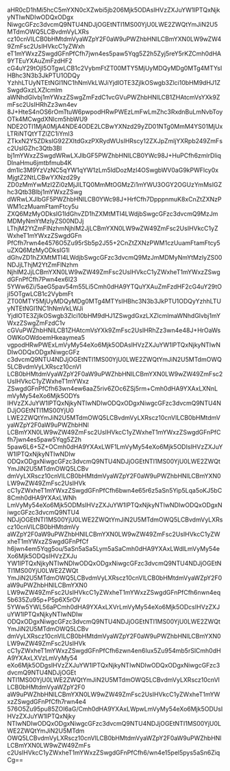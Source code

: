 aHR0cD1hMi5hcC5mYXN0cXZwbi5jb206Mjk5ODAsIHVzZXJuYW1lPTQxNjkyNTIwNDIwODQxODgx
NiwgcGFzc3dvcmQ9NTU4NDJjOGEtNTI1MS00YjU0LWE2ZWQtYmJiN2U5MTdmOWQ5LCBvdmVyLXRs
cz10cnVlLCB0bHMtdmVyaWZpY2F0aW9uPWZhbHNlLCBmYXN0LW9wZW49ZmFsc2UsIHVkcC1yZWxh
eT1mYWxzZSwgdGFnPfCfh7jwn4es5paw5Yqg5Z2h5Zyj5reY5rKZCmh0dHA9YTEuYXAuZmFzdHF2
cG4uY29tOjI5OTgwLCB1c2VybmFtZT00MTY5MjUyMDQyMDg0MTg4MTYsIHBhc3N3b3JkPTU1ODQy
YzhhLTUyNTEtNGI1NC1hNmVkLWJiYjdlOTE3ZjlkOSwgb3Zlci10bHM9dHJ1ZSwgdGxzLXZlcmlm
aWNhdGlvbj1mYWxzZSwgZmFzdC1vcGVuPWZhbHNlLCB1ZHAtcmVsYXk9ZmFsc2UsIHRhZz3wn4ev
8J+HteS4nOS6rOmTtuW6pwpodHRwPWEzLmFwLmZhc3RxdnBuLmNvbToyOTk4MCwgdXNlcm5hbWU9
NDE2OTI1MjA0MjA4NDE4ODE2LCBwYXNzd29yZD01NTg0MmM4YS01MjUxLTRiNTQtYTZlZC1iYmI3
ZTkxN2Y5ZDksIG92ZXItdGxzPXRydWUsIHRscy12ZXJpZmljYXRpb249ZmFsc2UsIGZhc3Qtb3Bl
bj1mYWxzZSwgdWRwLXJlbGF5PWZhbHNlLCB0YWc98J+HuPCfh6zmlrDliqDlnaHmu6jmtbfmub4K
dm1lc3M9YzVzNC5qYW1qYW1zLm5ldDozMzI4OSwgbWV0aG9kPWFlcy0xMjgtZ2NtLCBwYXNzd29y
ZD0zMmYwMzI2Zi0zMjJlLTQ0MmMtOGMzZi1mYWU3OGY2OGUzYmMsIGZhc3Qtb3Blbj1mYWxzZSwg
dWRwLXJlbGF5PWZhbHNlLCB0YWc98J+HrfCfh7DpppnmuK8xCnZtZXNzPWM1czMuamFtamFtcy5u
ZXQ6MzMyODksIG1ldGhvZD1hZXMtMTI4LWdjbSwgcGFzc3dvcmQ9MzJmMDMyNmYtMzIyZS00NDJj
LThjM2YtZmFlNzhmNjhlM2JjLCBmYXN0LW9wZW49ZmFsc2UsIHVkcC1yZWxheT1mYWxzZSwgdGFn
PfCfh7rwn4e4576O5Zu95rSb5p2J55+2CnZtZXNzPWM1czUuamFtamFtcy5uZXQ6MzMyODksIG1l
dGhvZD1hZXMtMTI4LWdjbSwgcGFzc3dvcmQ9MzJmMDMyNmYtMzIyZS00NDJjLThjM2YtZmFlNzhm
NjhlM2JjLCBmYXN0LW9wZW49ZmFsc2UsIHVkcC1yZWxheT1mYWxzZSwgdGFnPfCfh7Pwn4ex6I23
5YWw6Zi/5aeG5pav54m55Li5Cmh0dHA9YTQuYXAuZmFzdHF2cG4uY29tOjI5OTgwLCB1c2VybmFt
ZT00MTY5MjUyMDQyMDg0MTg4MTYsIHBhc3N3b3JkPTU1ODQyYzhhLTUyNTEtNGI1NC1hNmVkLWJi
YjdlOTE3ZjlkOSwgb3Zlci10bHM9dHJ1ZSwgdGxzLXZlcmlmaWNhdGlvbj1mYWxzZSwgZmFzdC1v
cGVuPWZhbHNlLCB1ZHAtcmVsYXk9ZmFsc2UsIHRhZz3wn4e48J+HrOaWsOWKoOWdoemHkeaymea5
vgpodHRwPWExLmVyMy54eXo6Mjk5ODAsIHVzZXJuYW1lPTQxNjkyNTIwNDIwODQxODgxNiwgcGFz
c3dvcmQ9NTU4NDJjOGEtNTI1MS00YjU0LWE2ZWQtYmJiN2U5MTdmOWQ5LCBvdmVyLXRscz10cnVl
LCB0bHMtdmVyaWZpY2F0aW9uPWZhbHNlLCBmYXN0LW9wZW49ZmFsc2UsIHVkcC1yZWxheT1mYWxz
ZSwgdGFnPfCfh63wn4ew6aaZ5riv6ZOc6ZSj5rm+Cmh0dHA9YXAxLXNnLmVyMy54eXo6Mjk5ODYs
IHVzZXJuYW1lPTQxNjkyNTIwNDIwODQxODgxNiwgcGFzc3dvcmQ9NTU4NDJjOGEtNTI1MS00YjU0
LWE2ZWQtYmJiN2U5MTdmOWQ5LCBvdmVyLXRscz10cnVlLCB0bHMtdmVyaWZpY2F0aW9uPWZhbHNl
LCBmYXN0LW9wZW49ZmFsc2UsIHVkcC1yZWxheT1mYWxzZSwgdGFnPfCfh7jwn4es5paw5Yqg5Z2h
5paw6L6+5Z+OCmh0dHA9YXAxLWF1LmVyMy54eXo6Mjk5ODIsIHVzZXJuYW1lPTQxNjkyNTIwNDIw
ODQxODgxNiwgcGFzc3dvcmQ9NTU4NDJjOGEtNTI1MS00YjU0LWE2ZWQtYmJiN2U5MTdmOWQ5LCBv
dmVyLXRscz10cnVlLCB0bHMtdmVyaWZpY2F0aW9uPWZhbHNlLCBmYXN0LW9wZW49ZmFsc2UsIHVk
cC1yZWxheT1mYWxzZSwgdGFnPfCfh6bwn4e65r6z5aSn5Yip5Lqa5oKJ5bC8Cmh0dHA9YXAxLWNh
LmVyMy54eXo6Mjk5ODMsIHVzZXJuYW1lPTQxNjkyNTIwNDIwODQxODgxNiwgcGFzc3dvcmQ9NTU4
NDJjOGEtNTI1MS00YjU0LWE2ZWQtYmJiN2U5MTdmOWQ5LCBvdmVyLXRscz10cnVlLCB0bHMtdmVy
aWZpY2F0aW9uPWZhbHNlLCBmYXN0LW9wZW49ZmFsc2UsIHVkcC1yZWxheT1mYWxzZSwgdGFnPfCf
h6jwn4em5Yqg5ou/5aSn5aSa5Lym5aSaCmh0dHA9YXAxLWdlLmVyMy54eXo6Mjk5ODQsIHVzZXJu
YW1lPTQxNjkyNTIwNDIwODQxODgxNiwgcGFzc3dvcmQ9NTU4NDJjOGEtNTI1MS00YjU0LWE2ZWQt
YmJiN2U5MTdmOWQ5LCBvdmVyLXRscz10cnVlLCB0bHMtdmVyaWZpY2F0aW9uPWZhbHNlLCBmYXN0
LW9wZW49ZmFsc2UsIHVkcC1yZWxheT1mYWxzZSwgdGFnPfCfh6nwn4eq5b635Zu95p+P5p6X5rOV
5YWw5YWL56aPCmh0dHA9YXAxLXVrLmVyMy54eXo6Mjk5ODcsIHVzZXJuYW1lPTQxNjkyNTIwNDIw
ODQxODgxNiwgcGFzc3dvcmQ9NTU4NDJjOGEtNTI1MS00YjU0LWE2ZWQtYmJiN2U5MTdmOWQ5LCBv
dmVyLXRscz10cnVlLCB0bHMtdmVyaWZpY2F0aW9uPWZhbHNlLCBmYXN0LW9wZW49ZmFsc2UsIHVk
cC1yZWxheT1mYWxzZSwgdGFnPfCfh6zwn4en6Iux5Zu954mb5rSlCmh0dHA9YXAxLXVzLmVyMy54
eXo6Mjk5ODgsIHVzZXJuYW1lPTQxNjkyNTIwNDIwODQxODgxNiwgcGFzc3dvcmQ9NTU4NDJjOGEt
NTI1MS00YjU0LWE2ZWQtYmJiN2U5MTdmOWQ5LCBvdmVyLXRscz10cnVlLCB0bHMtdmVyaWZpY2F0
aW9uPWZhbHNlLCBmYXN0LW9wZW49ZmFsc2UsIHVkcC1yZWxheT1mYWxzZSwgdGFnPfCfh7rwn4e4
576O5Zu95pu85ZOI6aG/Cmh0dHA9YXAxLWpwLmVyMy54eXo6Mjk5ODUsIHVzZXJuYW1lPTQxNjky
NTIwNDIwODQxODgxNiwgcGFzc3dvcmQ9NTU4NDJjOGEtNTI1MS00YjU0LWE2ZWQtYmJiN2U5MTdm
OWQ5LCBvdmVyLXRscz10cnVlLCB0bHMtdmVyaWZpY2F0aW9uPWZhbHNlLCBmYXN0LW9wZW49ZmFs
c2UsIHVkcC1yZWxheT1mYWxzZSwgdGFnPfCfh6/wn4e15pel5pys5aSn6ZiqCg==
